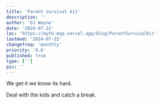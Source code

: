 ```yaml
---
title: 'Parent survival kit'
description: ''
author: 'DJ Wayne'
date: '2024-07-22'
loc: 'https://myth-map.vercel.app/blog/ParentSurvivalKit'
lastmod: '2024-07-22'
changefreq: 'monthly'
priority: '0.6'
published: true
type: ['']
pic: ''
---
```



We get it we know its hard.

Deal with the kids and catch a break.

